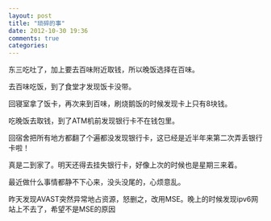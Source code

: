 ```yaml
---
layout: post
title: "琐碎的事"
date: 2012-10-30 19:36
comments: true
categories: 
---
```

东三吃吐了，加上要去百味附近取钱，所以晚饭选择在百味。

去百味吃饭，到了食堂才发现饭卡没带。

回寝室拿了饭卡，再次来到百味，刷烧鹅饭的时候发现卡上只有8块钱。

吃晚饭去取钱，到了ATM机前发现银行卡不在钱包里。

回宿舍把所有地方都翻了个遍都没发现银行卡，这已经是近半年来第二次弄丢银行卡啦！

真是二到家了。明天还得去挂失银行卡，好像上次的时候也是星期三来着。

最近做什么事情都静不下心来，没头没尾的，心烦意乱。

昨天发现AVAST突然异常地占资源，怒删之，改用MSE。晚上的时候发现ipv6网站上不去了，希望不是MSE的原因